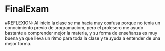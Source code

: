 # FinalExam
#REFLEXION: Al inicio la clase se ma hacia muy confusa porque no tenia un conocimiento previo de programaciom, pero el profesero me ayudo bastante a comprender mejor la materia, y su forma de enseñanza es muy buena ya que lleva un ritmo para toda la clase y te ayuda a entender de una mejor forma.
